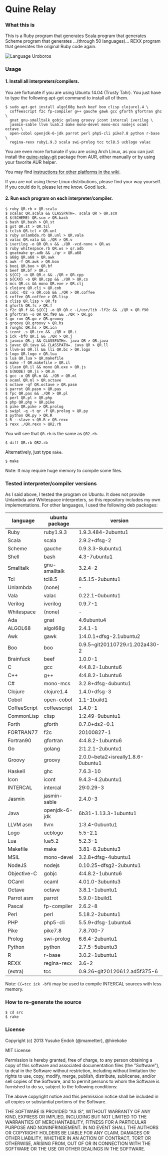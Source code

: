 # Quine Relay

### What this is

This is a Ruby program that generates
Scala program that generates
Scheme program that generates
...(through 50 languages)...
REXX program that generates
the original Ruby code again.

![Language Uroboros][langs]

[langs]: https://raw.github.com/mame/quine-relay/master/langs.png

### Usage

#### 1. Install all interpreters/compilers.

You are fortunate if you are using Ubuntu 14.04 (Trusty Tahr).
You just have to type the following apt-get command to install all of them.

    $ sudo apt-get install algol68g bash beef boo clisp clojure1.4 \
      coffeescript f2c fp-compiler g++ gauche gawk gcc gforth gfortran ghc \
      gnat gnu-smalltalk gobjc golang groovy icont intercal iverilog \
      jasmin-sable llvm lua5.2 make mono-devel mono-mcs nodejs ocaml octave \
      open-cobol openjdk-6-jdk parrot perl php5-cli pike7.8 python r-base \
      regina-rexx ruby1.9.3 scala swi-prolog tcc tcl8.5 ucblogo valac

You are even more fortunate if you are using Arch Linux, as you can just install the [quine-relay-git](https://aur.archlinux.org/packages/quine-relay-git/) package from AUR, either manually or by using your favorite AUR helper.

You may find [instructions for other platforms in the wiki](https://github.com/mame/quine-relay/wiki/Installation).

If you are not using these Linux distributions, please find your way yourself.
If you could do it, please let me know.  Good luck.

#### 2. Run each program on each interpreter/compiler.

    $ ruby QR.rb > QR.scala
    $ scalac QR.scala && CLASSPATH=. scala QR > QR.scm
    $ $(SCHEME) QR.scm > QR.bash
    $ bash QR.bash > QR.st
    $ gst QR.st > QR.tcl
    $ tclsh QR.tcl > QR.unl
    $ ruby unlambda.rb QR.unl > QR.vala
    $ valac QR.vala && ./QR > QR.v
    $ iverilog -o QR QR.v && ./QR -vcd-none > QR.ws
    $ ruby whitespace.rb QR.ws > qr.adb
    $ gnatmake qr.adb && ./qr > QR.a68
    $ a68g QR.a68 > QR.awk
    $ awk -f QR.awk > QR.boo
    $ booi QR.boo > QR.bf
    $ beef QR.bf > QR.c
    $ ${CC} -o QR QR.c && ./QR > QR.cpp
    $ ${CXX} -o QR QR.cpp && ./QR > QR.cs
    $ mcs QR.cs && mono QR.exe > QR.clj
    $ clojure QR.clj > QR.cob
    $ cobc -O2 -x QR.cob && ./QR > QR.coffee
    $ coffee QR.coffee > QR.lisp
    $ clisp QR.lisp > QR.fs
    $ gforth QR.fs > QR.f
    $ f2c QR.f && ${CC} -o QR QR.c -L/usr/lib -lf2c && ./QR > QR.f90
    $ gfortran -o QR QR.f90 && ./QR > QR.go
    $ go run QR.go > QR.groovy
    $ groovy QR.groovy > QR.hs
    $ runghc QR.hs > QR.icn
    $ icont -s QR.icn && ./QR > QR.i
    $ ick -bfO QR.i && ./QR > QR.j
    $ jasmin QR.j && CLASSPATH=. java QR > QR.java
    $ javac QR.java && CLASSPATH=. java QR > QR.ll
    $ llvm-as QR.ll && lli QR.bc > QR.logo
    $ logo QR.logo > QR.lua
    $ lua QR.lua > QR.makefile
    $ make -f QR.makefile > QR.il
    $ ilasm QR.il && mono QR.exe > QR.js
    $ $(NODE) QR.js > QR.m
    $ gcc -o QR QR.m && ./QR > QR.ml
    $ ocaml QR.ml > QR.octave
    $ octave -qf QR.octave > QR.pasm
    $ parrot QR.pasm > QR.pas
    $ fpc QR.pas && ./QR > QR.pl
    $ perl QR.pl > QR.php
    $ php QR.php > QR.pike
    $ pike QR.pike > QR.prolog
    $ swipl -q -t qr -f QR.prolog > QR.py
    $ python QR.py > QR.R
    $ R --slave < QR.R > QR.rexx
    $ rexx ./QR.rexx > QR2.rb

You will see that `QR.rb` is the same as `QR2.rb`.

    $ diff QR.rb QR2.rb

Alternatively, just type `make`.

    $ make

Note: It may require huge memory to compile some files.

### Tested interpreter/compiler versions

As I said above, I tested the program on Ubuntu.
It does not provide Unlambda and Whitespace interpreters,
so this repository includes my own implementations.
For other languages, I used the following deb packages:

language     |ubuntu package |version
-------------|---------------|-----------------------------------
Ruby         |ruby1.9.3      |1.9.3.484-2ubuntu1
Scala        |scala          |2.9.2+dfsg-2
Scheme       |gauche         |0.9.3.3-8ubuntu1
Shell        |bash           |4.3-7ubuntu1
Smalltalk    |gnu-smalltalk  |3.2.4-2
Tcl          |tcl8.5         |8.5.15-2ubuntu1
Unlambda     |(none)         |-
Vala         |valac          |0.22.1-0ubuntu1
Verilog      |iverilog       |0.9.7-1
Whitespace   |(none)         |-
Ada          |gnat           |4.6ubuntu4
ALGOL68      |algol68g       |2.4.1-1
Awk          |gawk           |1:4.0.1+dfsg-2.1ubuntu2
Boo          |boo            |0.9.5~git20110729.r1.202a430-2
Brainfuck    |beef           |1.0.0-1
C            |gcc            |4:4.8.2-1ubuntu6
C++          |g++            |4:4.8.2-1ubuntu6
C#           |mono-mcs       |3.2.8+dfsg-4ubuntu1
Clojure      |clojure1.4     |1.4.0+dfsg-3
Cobol        |open-cobol     |1.1-1build1
CoffeeScript |coffeescript   |1.4.0-1
CommonLisp   |clisp          |1:2.49-9ubuntu1
Forth        |gforth         |0.7.0+ds2-0.1
FORTRAN77    |f2c            |20100827-1
Fortran90    |gfortran       |4:4.8.2-1ubuntu6
Go           |golang         |2:1.2.1-2ubuntu1
Groovy       |groovy         |2.0.0~beta2+isreally1.8.6-0ubuntu1
Haskell      |ghc            |7.6.3-10
Icon         |icont          |9.4.3-4.2ubuntu1
INTERCAL     |intercal       |29:0.29-3
Jasmin       |jasmin-sable   |2.4.0-3
Java         |openjdk-6-jdk  |6b31-1.13.3-1ubuntu1
LLVM asm     |llvm           |1:3.4-0ubuntu1
Logo         |ucblogo        |5.5-2.1
Lua          |lua5.2         |5.2.3-1
Makefile     |make           |3.81-8.2ubuntu3
MSIL         |mono-devel     |3.2.8+dfsg-4ubuntu1
NodeJS       |nodejs         |0.10.25~dfsg2-2ubuntu1
Objective-C  |gobjc          |4:4.8.2-1ubuntu6
OCaml        |ocaml          |4.01.0-3ubuntu3
Octave       |octave         |3.8.1-1ubuntu1
Parrot asm   |parrot         |5.9.0-1build1
Pascal       |fp-compiler    |2.6.2-8
Perl         |perl           |5.18.2-2ubuntu1
PHP          |php5-cli       |5.5.9+dfsg-1ubuntu4
Pike         |pike7.8        |7.8.700-7
Prolog       |swi-prolog     |6.6.4-2ubuntu1
Python       |python         |2.7.5-5ubuntu3
R            |r-base         |3.0.2-1ubuntu1
REXX         |regina-rexx    |3.6-2
(extra)      |tcc            |0.9.26~git20120612.ad5f375-6

Note: `CC=tcc ick -bfO` may be used to compile INTERCAL sources
with less memory.

### How to re-generate the source

    $ cd src
    $ rake

### License

Copyright (c) 2013 Yusuke Endoh (@mametter), @hirekoke

MIT License

Permission is hereby granted, free of charge, to any person obtaining
a copy of this software and associated documentation files (the
"Software"), to deal in the Software without restriction, including
without limitation the rights to use, copy, modify, merge, publish,
distribute, sublicense, and/or sell copies of the Software, and to
permit persons to whom the Software is furnished to do so, subject to
the following conditions:

The above copyright notice and this permission notice shall be
included in all copies or substantial portions of the Software.

THE SOFTWARE IS PROVIDED "AS IS", WITHOUT WARRANTY OF ANY KIND,
EXPRESS OR IMPLIED, INCLUDING BUT NOT LIMITED TO THE WARRANTIES OF
MERCHANTABILITY, FITNESS FOR A PARTICULAR PURPOSE AND
NONINFRINGEMENT. IN NO EVENT SHALL THE AUTHORS OR COPYRIGHT HOLDERS BE
LIABLE FOR ANY CLAIM, DAMAGES OR OTHER LIABILITY, WHETHER IN AN ACTION
OF CONTRACT, TORT OR OTHERWISE, ARISING FROM, OUT OF OR IN CONNECTION
WITH THE SOFTWARE OR THE USE OR OTHER DEALINGS IN THE SOFTWARE.

